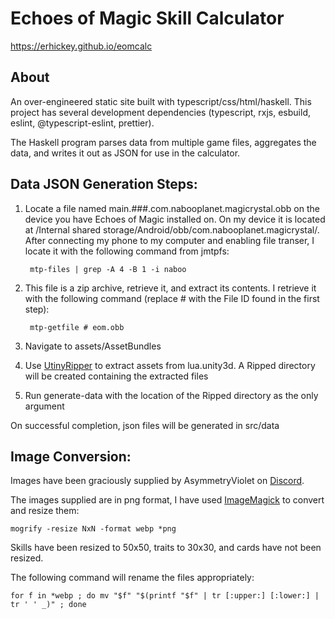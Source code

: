 # Echoes of Magic Skill Calculator

https://erhickey.github.io/eomcalc


## About

An over-engineered static site built with typescript/css/html/haskell. This project has several development dependencies (typescript, rxjs, esbuild, eslint, @typescript-eslint, prettier).

The Haskell program parses data from multiple game files, aggregates the data, and writes it out as JSON for use in the calculator.

## Data JSON Generation Steps:

1. Locate a file named main.###.com.nabooplanet.magicrystal.obb on the device you have Echoes of Magic installed on. On my device it is located at /Internal shared storage/Android/obb/com.nabooplanet.magicrystal/. After connecting my phone to my computer and enabling file transer, I locate it with the following command from jmtpfs:

        mtp-files | grep -A 4 -B 1 -i naboo
2. This file is a zip archive, retrieve it, and extract its contents. I retrieve it with the following command (replace # with the File ID found in the first step):

        mtp-getfile # eom.obb
3. Navigate to assets/AssetBundles
4. Use [UtinyRipper](https://github.com/mafaca/UtinyRipper) to extract assets from lua.unity3d. A Ripped directory will be created containing the extracted files
5. Run generate-data with the location of the Ripped directory as the only argument

On successful completion, json files will be generated in src/data

## Image Conversion:

Images have been graciously supplied by AsymmetryViolet on [Discord](https://discord.gg/4jSaCgbRyq).

The images supplied are in png format, I have used [ImageMagick](https://imagemagick.org/) to convert and resize them:

    mogrify -resize NxN -format webp *png

Skills have been resized to 50x50, traits to 30x30, and cards have not been resized.

The following command will rename the files appropriately:

    for f in *webp ; do mv "$f" "$(printf "$f" | tr [:upper:] [:lower:] | tr ' ' _)" ; done
